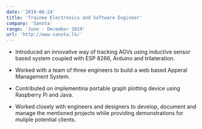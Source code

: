 ```yaml
---
date: '2019-06-24'
title: 'Trainee Electronics and Software Engineer'
company: 'Sanota'
range: 'June - December 2019'
url: 'http://www.sanota.lk/'
---
```


- Introduced an innovative way of tracking AGVs using inductive sensor based system coupled with ESP 8266, Arduino and trilateration.

- Worked with a team of three engineers to build a web based Apperal Management System.

- Contributed on implementina portable graph plotting device using Raspberry Pi and Java.

- Worked closely with engineers and designers to develop, document and manage the mentioned projects while providing demonstrations for muliple potential clients.